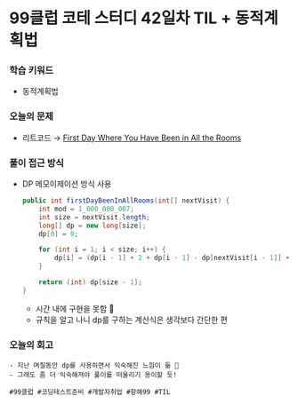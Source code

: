 # 99클럽 코테 스터디 42일차 TIL + 동적계획법

### 학습 키워드
- 동적계획법

### 오늘의 문제
- 리트코드 → [First Day Where You Have Been in All the Rooms](https://leetcode.com/problems/first-day-where-you-have-been-in-all-the-rooms/description/)

### 풀이 접근 방식
- DP 메모이제이션 방식 사용
  ```java
  public int firstDayBeenInAllRooms(int[] nextVisit) {
      int mod = 1_000_000_007;
      int size = nextVisit.length;
      long[] dp = new long[size];
      dp[0] = 0;

      for (int i = 1; i < size; i++) {
          dp[i] = (dp[i - 1] + 2 + dp[i - 1] - dp[nextVisit[i - 1]] + mod) % mod;
      }

      return (int) dp[size - 1];
  }
  ```
  - 시간 내에 구현을 못함 🥲
  - 규칙을 알고 나니 dp를 구하는 계산식은 생각보다 간단한 편 
### 오늘의 회고
    - 지난 며칠동안 dp를 사용하면서 익숙해진 느낌이 듦 🤭
    - 그래도 좀 더 익숙해져야 풀이를 떠울리기 용이할 듯!

``#99클럽 #코딩테스트준비 #개발자취업 #항해99 #TIL``